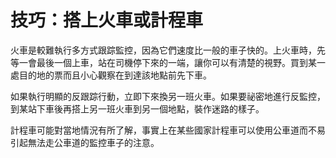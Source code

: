 [Title]: # (技巧:搭上火車或計程車)
[Difficulty]: # (進階)
[Order]: # (9)

# 技巧：搭上火車或計程車

火車是較難執行多方式跟踪監控，因為它們速度比一般的車子快的。上火車時，先等一會最後一個上車，站在司機停下來的一端，讓你可以有清楚的視野。買到某一處目的地的票而且小心觀察在到達該地點前先下車。

如果執行明顯的反跟踪行動，立即下來換另一班火車。如果要祕密地進行反監控，到某站下車後再搭上另一班火車到另一個地點，裝作迷路的樣子。

計程車可能對當地情況有所了解，事實上在某些國家計程車可以使用公車道而不易引起無法走公車道的監控車子的注意。